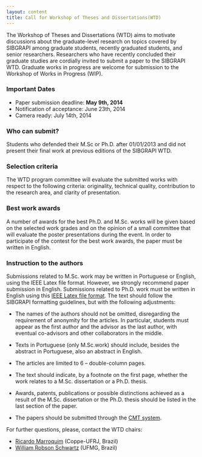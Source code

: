 ```yaml
---
layout: content
title: Call for Workshop of Theses and Dissertations(WTD)
---
```


The Workshop of Theses and Dissertations (WTD) aims to motivate
discussions about the graduate-level research on topics covered by
SIBGRAPI among graduate students, recently graduated students, and
senior researchers. Researchers who have recently concluded their
graduate studies are cordially invited to submit a paper to the
SIBGRAPI WTD. Graduate works in progress are welcome for submission to
the Workshop of Works in Progress (WIP).

### Important Dates

- Paper submission deadline: **May 9th, 2014**
- Notification of acceptance: June 23th, 2014
- Camera ready: July 14th, 2014

### Who can submit?

Students who defended their M.Sc or Ph.D. after 01/01/2013 and did not
present their final work at previous editions of the SIBGRAPI WTD.

### Selection criteria

The WTD program committee will evaluate the submitted works with
respect to the following criteria: originality, technical quality,
contribution to the research area, and clarity of presentation.

### Best work awards

A number of awards for the best Ph.D. and M.Sc. works will be given
based on the selected work grades and on the opinion of a small
committee that will evaluate the poster presentations during the
event. In order to participate of the contest for the best work
awards, the paper must be written in English.

### Instruction to the authors

Submissions related to M.Sc. work may be written in Portuguese or
English, using the IEEE Latex file format. However, we strongly
recommend paper submission in English. Submissions related to
Ph.D. work must be written in English using this 
[IEEE Latex file format](http://emap.fgv.br/sibgrapi-2014/files/2014-sibgrapi-latex-template.zip). 
The text should follow the SIBGRAPI formatting guidelines, but with the following adjustments:

- The names of the authors should not be omitted, disregarding the
  requirement of anonymity for the articles. In particular, students
  must appear as the first author and the advisor as the last author,
  with eventual co-advisors and other collaborators in the middle.

- Texts in Portuguese (only M.Sc.work) should include, besides the
  abstract in Portuguese, also an abstract in English.

- The articles are limited to 6 – double-column pages.

- The text should indicate, by a footnote on the first page, whether
  the work relates to a M.Sc. dissertation or a Ph.D. thesis.

- Awards, patents, publications or possible distinctions achieved as a
  result of the M.Sc. dissertation or the Ph.D. thesis should be
  listed in the last section of the paper.

- The papers should be submitted through the
  [CMT system](https://cmt2.research.microsoft.com/WTD20142014/Default.aspx).

For further questions, please, contact the WTD chairs:

- [Ricardo Marroquim](http://www.lcg.ufrj.br/Members/ricardo) (Coppe-UFRJ, Brazil)
- [William Robson Schwartz](http://homepages.dcc.ufmg.br/~william/) (UFMG, Brazil)
